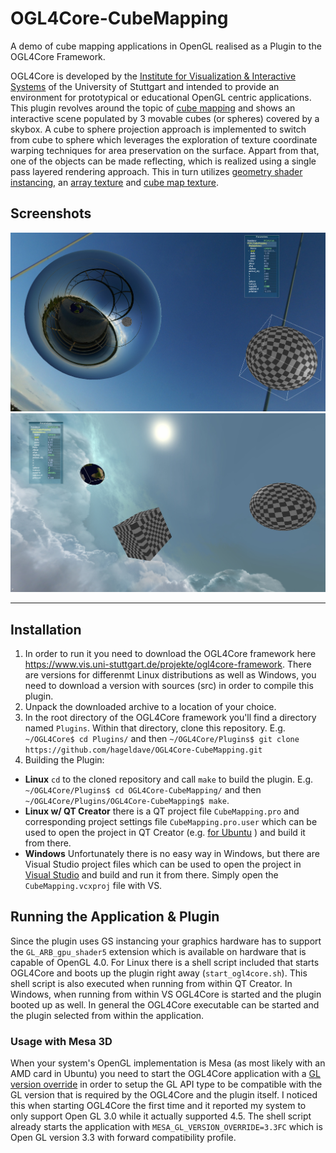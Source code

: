 # OGL4Core-CubeMapping
A demo of cube mapping applications in OpenGL realised as a Plugin to the OGL4Core Framework. 

OGL4Core is developed by the [Institute for Visualization & Interactive Systems](https://www.vis.uni-stuttgart.de) of the University of Stuttgart and intended to provide an environment for prototypical or educational OpenGL centric applications.
This plugin revolves around the topic of [cube mapping](https://en.wikipedia.org/wiki/Cube_mapping) and shows an interactive scene populated by 3 movable cubes (or spheres) covered by a skybox.
A cube to sphere projection approach is implemented to switch from cube to sphere which leverages the exploration of texture coordinate warping techniques for area preservation on the surface.
Appart from that, one of the objects can be made reflecting, which is realized using a single pass layered rendering approach.
This in turn utilizes [geometry shader instancing](https://www.khronos.org/opengl/wiki/Geometry_Shader#Instancing), an [array texture](https://www.khronos.org/opengl/wiki/Array_Texture) and [cube map texture](https://www.khronos.org/opengl/wiki/Cubemap_Texture).

## Screenshots
![negative parallax correction for fisheye like reflection](misc/screenshot01.jpg)
![objects in the sky with texture coordinate warped cube](misc/screenshot02.jpg)

---

## Installation
1. In order to run it you need to download the OGL4Core framework here <https://www.vis.uni-stuttgart.de/projekte/ogl4core-framework>. 
There are versions for differenmt Linux distributions as well as Windows, you need to download a version with sources (src) in order to compile this plugin.
2. Unpack the downloaded archive to a location of your choice.
3. In the root directory of the OGL4Core framework you'll find a directory named `Plugins`. Within that directory, clone this repository. 
E.g. `~/OGL4Core$ cd Plugins/` and then `~/OGL4Core/Plugins$ git clone https://github.com/hageldave/OGL4Core-CubeMapping.git`
4. Building the Plugin:
  * **Linux** `cd` to the cloned repository and call `make` to build the plugin.
E.g. `~/OGL4Core/Plugins$ cd OGL4Core-CubeMapping/` and then `~/OGL4Core/Plugins/OGL4Core-CubeMapping$ make`.
  * **Linux w/ QT Creator** there is a QT project file `CubeMapping.pro` and corresponding project settings file `CubeMapping.pro.user` which can be used to open the project in QT Creator (e.g. [for Ubuntu](https://packages.ubuntu.com/de/bionic/qtcreator) ) and build it from there.
  * **Windows** Unfortunately there is no easy way in Windows, but there are Visual Studio project files which can be used to open the project in [Visual Studio](https://visualstudio.microsoft.com/vs/community/) and build and run it from there. Simply open the `CubeMapping.vcxproj` file with VS.

## Running the Application & Plugin
Since the plugin uses GS instancing your graphics hardware has to support the `GL_ARB_gpu_shader5` extension which is available on hardware that is capable of OpenGL 4.0.
For Linux there is a shell script included that starts OGL4Core and boots up the plugin right away (`start_ogl4core.sh`).
This shell script is also executed when running from within QT Creator.
In Windows, when running from within VS OGL4Core is started and the plugin booted up as well.
In general the OGL4Core executable can be started and the plugin selected from within the application.

### Usage with Mesa 3D
When your system's OpenGL implementation is Mesa (as most likely with an AMD card in Ubuntu) you need to start the OGL4Core application with a [GL version override](https://www.mesa3d.org/envvars.html) in order to setup the GL API type to be compatible with the GL version that is required by the OGL4Core and the plugin itself.
I noticed this when starting OGL4Core the first time and it reported my system to only support Open GL 3.0 while it actually supported 4.5.
The shell script already starts the application with `MESA_GL_VERSION_OVERRIDE=3.3FC` which is Open GL version 3.3 with forward compatibility profile.
